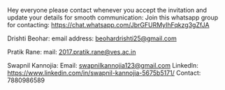 Hey everyone please contact whenever you accept the invitation and update your details for smooth communication:
Join this whatsapp group for contacting: https://chat.whatsapp.com/JbrGFURMyIhFqkzg3gZfJA

Drishti Beohar:
    email address: beohardrishti25@gmail.com
   
Pratik Rane:
    mail: 2017.pratik.rane@ves.ac.in
    
Swapnil Kannojia:
    Email: swapnilkannojia123@gmail.com 
    LinkedIn: https://www.linkedin.com/in/swapnil-kannojia-5675b5171/ 
    Contact: 7880986589
